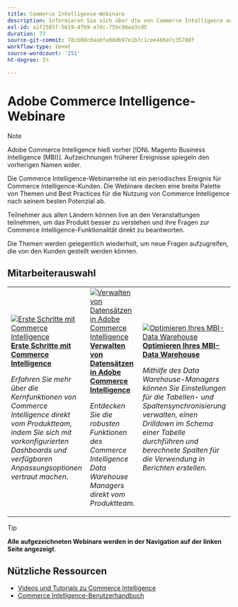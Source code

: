 ```yaml
---
title: Commerce Intelligence-Webinare
description: Informieren Sie sich über die von Commerce Intelligence aufgezeichneten Webinare, in denen eine Vielzahl von Themen und Best Practices für die bestmögliche Nutzung von Commerce Intelligence behandelt werden.
exl-id: a1f2585f-5619-4f69-a7dc-75bc90aa3cd5
duration: 77
source-git-commit: 78cb08c0aabfa98db97e1b7c1cee466e7c3578df
workflow-type: tm+mt
source-wordcount: '251'
ht-degree: 1%

---
```


# Adobe Commerce Intelligence-Webinare

>[!NOTE]
>
>Adobe Commerce Intelligence hieß vorher [!DNL Magento Business Intelligence (MBI)]. Aufzeichnungen früherer Ereignisse spiegeln den vorherigen Namen wider.

Die Commerce Intelligence-Webinarreihe ist ein periodisches Ereignis für Commerce Intelligence-Kunden. Die Webinare decken eine breite Palette von Themen und Best Practices für die Nutzung von Commerce Intelligence nach seinem besten Potenzial ab.

Teilnehmer aus allen Ländern können live an den Veranstaltungen teilnehmen, um das Produkt besser zu verstehen und ihre Fragen zur Commerce Intelligence-Funktionalität direkt zu beantworten.

Die Themen werden gelegentlich wiederholt, um neue Fragen aufzugreifen, die von den Kunden gestellt werden können.

## Mitarbeiterauswahl

<table>
<tr>
  <td>
    <a href="https://experienceleague.adobe.com/docs/events/commerce-intelligence-webinar-recordings/2023/getting-started.html">
      <img alt="Erste Schritte mit Commerce Intelligence" src="https://video.tv.adobe.com/v/3425736?format=jpeg" />
    </a>
     <div>
      <a href="https://experienceleague.adobe.com/docs/events/commerce-intelligence-webinar-recordings/2023/getting-started.html">
        <strong>Erste Schritte mit Commerce Intelligence</strong>
      </a>
    </div>
    <p>
    <em>Erfahren Sie mehr über die Kernfunktionen von Commerce Intelligence direkt vom Produktteam, indem Sie sich mit vorkonfigurierten Dashboards und verfügbaren Anpassungsoptionen vertraut machen.</em>
    <p>
  </td>
  <td>
    <a href="https://experienceleague.adobe.com/docs/events/commerce-intelligence-webinar-recordings/2024/manage-data-sets-adobe-commerce.html">
      <img alt="Verwalten von Datensätzen in Adobe Commerce Intelligence" src="https://video.tv.adobe.com/v/3427547?format=jpeg" />
    </a>
     <div>
      <a href="https://experienceleague.adobe.com/docs/events/commerce-intelligence-webinar-recordings/2024/manage-data-sets-adobe-commerce.html">
        <strong>Verwalten von Datensätzen in Adobe Commerce Intelligence</strong>
      </a>
    </div>
    <p>
    <em>Entdecken Sie die robusten Funktionen des Commerce Intelligence Data Warehouse Managers direkt vom Produktteam.</em>
    <p>
  </td>
   <td>
    <a href="https://experienceleague.adobe.com/docs/events/commerce-intelligence-webinar-recordings/2021/optimize-data-warehouse.html">
      <img alt="Optimieren Ihres MBI-Data Warehouse" src="https://video.tv.adobe.com/v/342562?format=jpeg" />
    </a>
     <div>
      <a href="https://experienceleague.adobe.com/docs/events/commerce-intelligence-webinar-recordings/2021/optimize-data-warehouse.html">
        <strong>Optimieren Ihres MBI-Data Warehouse</strong>
      </a>
    </div>
    <p>
    <em>Mithilfe des Data Warehouse-Managers können Sie Einstellungen für die Tabellen- und Spaltensynchronisierung verwalten, einen Drilldown im Schema einer Tabelle durchführen und berechnete Spalten für die Verwendung in Berichten erstellen.</em>
    <p>
  </td>
</tr>
</table>

>[!TIP]
>
>**Alle aufgezeichneten Webinare werden in der Navigation auf der linken Seite angezeigt**.

## Nützliche Ressourcen

- [Videos und Tutorials zu Commerce Intelligence](https://experienceleague.adobe.com/docs/commerce-learn/tutorials/mbi/filter-sets.html)
- [Commerce Intelligence-Benutzerhandbuch](https://experienceleague.adobe.com/docs/commerce-business-intelligence/mbi/guide-overview.html?lang=de)
